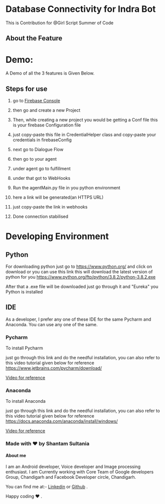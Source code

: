 # Database Connectivity for Indra Bot

This is Contribution for @Girl Script Summer of Code

## About the Feature



# Demo:

A Demo of all the 3 features is Given Below.

## Steps for use 

1. go to [Firebase Console]("https://console.firebase.google.com/u/0/")

2. then go and create a new Project 

3. Then, while creating a new project you would be getting a Conf file this is your firebase Configuration file 

4. just copy-paste this file in CredentialHelper class and copy-paste your credentials in firebaseConfig

5. next go to Dialogue Flow

6. then go to your agent 

7. under agent go to fulfillment 

8. under that got to WebHooks 

9. Run the agentMain.py file in you python environment 

10. here a link will be generated(an HTTPS URL)

11. just copy-paste the link in webhooks 

12. Done connection stabilised

 
# Developing Environment 

## Python 

For downloading python just go to https://www.python.org/ and click on download or you can use this link this will download the latest version of python for you https://www.python.org/ftp/python/3.8.2/python-3.8.2.exe

After that a .exe file will be downloaded just go through it and "Eureka" you Python is installed


## IDE 

As a developer, I prefer any one of these IDE for the same Pycharm and Anaconda. You can use any one of the same.

### Pycharm

To install Pycharm 

just go through this link and do the needful installation, you can also refer to this video tutorial given below for reference 
https://www.jetbrains.com/pycharm/download/

[Video for reference](https://www.youtube.com/watch?v=AUiM1UaRCPc) 

### Anaconda 

To install Anaconda

just go through this link and do the needful installation, you can also refer to this video tutorial given below for reference 
https://docs.anaconda.com/anaconda/install/windows/

[Video for reference](https://www.youtube.com/watch?v=T3ff57rxTa8)

### Made with ❤️ by Shantam Sultania

#### About me

I am an Android developer, Voice developer and Image processing enthusiast.
I am Currently working with Core Team of Google developers Group, Chandigarh and Facebook Developer circle, Chandigarh. 

You can find me at:-
[Linkedin](https://www.linkedin.com/in/shantam-sultania-737084175/) or [Github](https://github.com/shantamsultania) .

Happy coding ❤️ .

